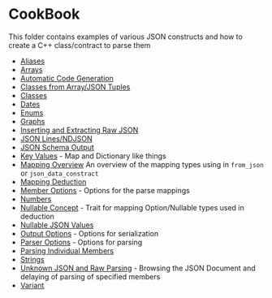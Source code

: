 # CookBook

This folder contains examples of various JSON constructs and how to create a C++ class/contract to parse them

* [Aliases](aliases.md)
* [Arrays](array.md)
* [Automatic Code Generation](automated_code_generation.md)
* [Classes from Array/JSON Tuples](class_from_array.md)
* [Classes](class.md)
* [Dates](dates.md)
* [Enums](enums.md)
* [Graphs](graphs.md)
* [Inserting and Extracting Raw JSON](inserting_extracting_raw_json.md)
* [JSON Lines/NDJSON](json_lines.md)
* [JSON Schema Output](json_schema.md)
* [Key Values](key_values.md) - Map and Dictionary like things
* [Mapping Overview](mapping_overview.md) An overview of the mapping types using in `from_json` or `json_data_constract`
* [Mapping Deduction](mapping_deduction.md)
* [Member Options](member_options.md) - Options for the parse mappings
* [Numbers](numbers.md)
* [Nullable Concept](nullable_value_concept.md) - Trait for mapping Option/Nullable types used in deduction
* [Nullable JSON Values](json_nullable.md)
* [Output Options](output_options.md) - Options for serialization
* [Parser Options](parser_policies.md) - Options for parsing
* [Parsing Individual Members](parsing_individual_members.md)
* [Strings](strings.md)
* [Unknown JSON and Raw Parsing](unknown_types_and_raw_parsing.md) - Browsing the JSON Document and delaying of parsing of specified members
* [Variant](variant.md)
